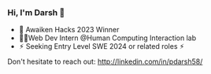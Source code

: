 ### Hi, I'm Darsh 👋
- 🎉 Awaiken Hacks 2023 Winner
- 👨‍💻Web Dev Intern @Human Computing Interaction lab
- ⚡︎ Seeking Entry Level SWE 2024 or related roles ⚡︎

Don't hesitate to reach out: http://linkedin.com/in/pdarsh58/









